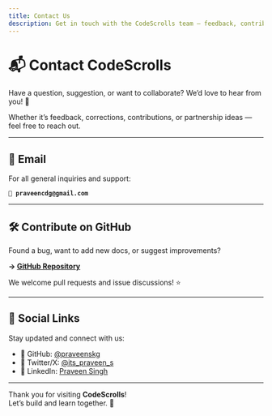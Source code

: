 ```yaml
---
title: Contact Us
description: Get in touch with the CodeScrolls team – feedback, contributions, support, and more.
---
```


# 📬 Contact CodeScrolls

Have a question, suggestion, or want to collaborate? We’d love to hear from you! 🤝

Whether it’s feedback, corrections, contributions, or partnership ideas — feel free to reach out.

---

## 📧 Email

For all general inquiries and support:

**`📨 praveencdg@gmail.com`**

---

## 🛠️ Contribute on GitHub

Found a bug, want to add new docs, or suggest improvements?

**→ [GitHub Repository](https://github.com/praveenskg/codepedia)**

We welcome pull requests and issue discussions! ⭐️

---

## 💬 Social Links

Stay updated and connect with us:

- 🐙 GitHub: [@praveenskg](https://github.com/praveenskg)
- 🧵 Twitter/X: [@its_praveen_s](https://twitter.com/its_praveen_s)
- 👔 LinkedIn: [Praveen Singh](https://linkedin.com/in/praveenskg)

---

Thank you for visiting **CodeScrolls**!  
Let’s build and learn together. 🚀
